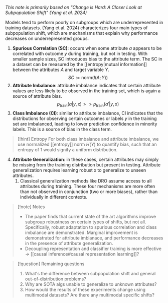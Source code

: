 *This note is primarily based on "Change is Hard: A Closer Look at Subpopulation Shift" (Yang et al. 2024)*

Models tend to perform poorly on subgroups which are underrepresented in training datasets. (Yang et al. 2024) characterizes four main types of subpopulation shift, which are mechanisms that explain why performance decreases on underrepresented groups.
1. **Spurious Correlation (SC)**: occurs when some attribute $a$ appears to be correlated with outcome $y$ during training, but not in testing. With smaller sample sizes, SC introduces bias to the attribute term. The SC in a dataset can be measured by the [[entropy|mutual information]] between the attributes $A$ and target variable $Y$.
$$SC := \text{norm}(I(A;Y))$$
2. **Attribute Imbalance**: attribute imbalance indicates that certain attribute values are less likely to be observed in the training set, which is again a source of attribute bias.
$$p_{\text{train}}(a | y, \text{x}) >> p_{\text{train}}(a' | y, \text{x})$$
3. **Class Imbalance (CI)**: similar to attribute imbalance, CI indicates that the distributions for observing certain outcomes or labels $y$ in the training set are imbalanced, leading to lower prediction confidence in minority labels. This is a source of bias in the class term.

>[!hint] Entropy
>For both class imbalance and attribute imbalance, we use normalized [[entropy]] $\text{norm } H(Y)$ to quantify bias, such that an entropy of $1$ would signify a uniform distribution.

4. **Attribute Generalization**: in these cases, certain attributes may simply be missing from the training distribution but present in testing. Attribute generalization requires learning robust $\text{x}$ to generalize to unseen attributes. 
	1. Classical generalization methods like DRO assume access to all attributes during training.
These four mechanisms are more often than not observed in conjunction (two or more biases), rather than individually in different contexts.

>[!note] Notes
>- The paper finds that current state of the art algorithms improve subgroup robustness on certain types of shifts, but not all. Specifically, robust adaptation to spurious correlation and class imbalance are demonstrated. Marginal improvement is demonstrated for attribute imblanace, and performance decreases in the presence of attribute generalization.
>- Decoupling representation and classifier training is more effective -> [[causal inference#causal representation learning]]?

>[!question] Remaining questions
>1. What's the difference between subpopulation shift and general out-of-distribution problems?
>2. Why are SOTA algs unable to generalize to unknown attributes?
>3. How would the results of these experiments change using multimodal datasets? Are there any multimodal specific shifts?